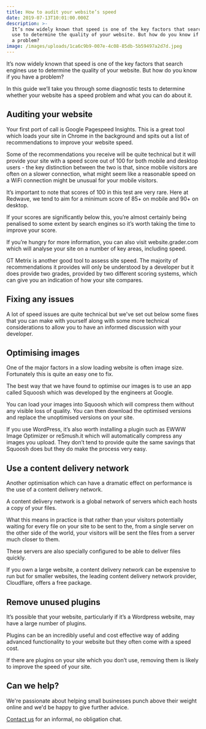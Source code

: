 ```yaml
---
title: How to audit your website’s speed
date: 2019-07-13T10:01:00.000Z
description: >-
  It’s now widely known that speed is one of the key factors that search engines
  use to determine the quality of your website. But how do you know if you have
  a problem?
image: /images/uploads/1ca6c9b9-007e-4c08-85db-5b59497a2d7d.jpeg
---
```

It’s now widely known that speed is one of the key factors that search engines use to determine the quality of your website. But how do you know if you have a problem?

In this guide we’ll take you through some diagnostic tests to determine whether your website has a speed problem and what you can do about it.

## Auditing your website

Your first port of call is Google Pagespeed Insights. This is a great tool which loads your site in Chrome in the background and spits out a list of recommendations to improve your website speed. 

Some of the recommendations you receive will be quite technical but it will provide your site with a speed score out of 100 for both mobile and desktop users - the key distinction between the two is that, since mobile visitors are often on a slower connection, what might seem like a reasonable speed on a WiFi connection might be unusual for your mobile visitors.

It’s important to note that scores of 100 in this test are very rare. Here at Redwave, we tend to aim for a minimum score of 85+ on mobile and 90+ on desktop.

If your scores are significantly below this, you’re almost certainly being penalised to some extent by search engines so it’s worth taking the time to improve your score. 

If you’re hungry for more information, you can also visit website.grader.com which will analyse your site on a number of key areas, including speed.

GT Metrix is another good tool to assess site speed. The majority of recommendations it provides will only be understood by a developer but it does provide two grades, provided by two different scoring systems, which can give you an indication of how your site compares.

## Fixing any issues

A lot of speed issues are quite technical but we've set out below some fixes that you can make with yourself along with some more technical considerations to allow you to have an informed discussion with your developer.

## Optimising images

One of the major factors in a slow loading website is often image size. Fortunately this is quite an easy one to fix. 

The best way that we have found to optimise our images is to use an app called Squoosh which was developed by the engineers at Google.

You can load your images into Squoosh which will compress them without any visible loss of quality. You can then download the optimised versions and replace the unoptimised versions on your site.

If you use WordPress, it’s also worth installing a plugin such as EWWW Image Optimizer or reSmush.it which will automatically compress any images you upload. They don’t tend to provide quite the same savings that Squoosh does but they do make the process very easy.

## Use a content delivery network

Another optimisation which can have a dramatic effect on performance is the use of a content delivery network. 

A content delivery network is a global network of servers which each hosts a copy of your files.

What this means in practice is that rather than your visitors potentially waiting for every file on your site to be sent to the, from a single server on the other side of the world, your visitors will be sent the files from a server much closer to them.

These servers are also specially configured to be able to deliver files quickly. 

If you own a large website, a content delivery network can be expensive to run but for smaller websites, the leading content delivery network provider, Cloudflare, offers a free package.

## Remove unused plugins

It’s possible that your website, particularly if it’s a Wordpress website, may have a large number of plugins. 

Plugins can be an incredibly useful and cost effective way of adding advanced functionality to your website but they often come with a speed cost. 

If there are plugins on your site which you don’t use, removing them is likely to improve the speed of your site.

## Can we help?

We're passionate about helping small businesses punch above their weight online and we'd be happy to give further advice.

[Contact us](/contact/) for an informal, no obligation chat.
